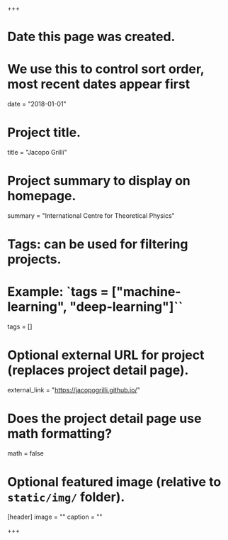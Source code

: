+++
# Date this page was created.
# We use this to control sort order, most recent dates appear first
date = "2018-01-01"

# Project title.
title = "Jacopo Grilli"

# Project summary to display on homepage.
summary = "International Centre for Theoretical Physics"

# Tags: can be used for filtering projects.
# Example: `tags = ["machine-learning", "deep-learning"]``
tags = []

# Optional external URL for project (replaces project detail page).
external_link = "https://jacopogrilli.github.io/"
# Does the project detail page use math formatting?
math = false

# Optional featured image (relative to `static/img/` folder).
[header]
image = ""
caption = ""

+++
